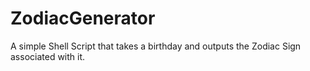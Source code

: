 # ZodiacGenerator

A simple Shell Script that takes a birthday and outputs the Zodiac Sign associated with it.
